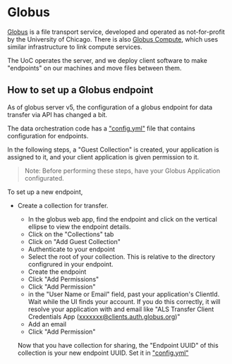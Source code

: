 # Globus

[​Globus](https://www.globus.org/) is a file transport service, developed and operated as not-for-profit by the University of Chicago.  There is also [​Globus Compute](https://www.globus.org/compute), which uses similar infrastructure to link compute services.

The UoC operates the server, and we deploy client software to make "endpoints" on our machines and move files between them.

## How to set up a Globus endpoint

As of globus server v5, the configuration of a globus endpoint for data transfer via API has changed a bit.

The data orchestration code has a ["config.yml"](../config.yml") file that contains configuration for endpoints.

In the following steps, a "Guest Collection" is created, your application is assigned to it, and your client application is given permission to it. 

 > Note: Before performing these steps, have your Globus Application configurated.

To set up a new endpoint,
* Create a collection for transfer.
  * In the globus web app, find the endpoint and click on the vertical ellipse to view the endpoint details.
  * Click on the "Collections" tab
  * Click on "Add Guest Collection"
  * Authenticate to your endpoint
  * Select the root of your collection. This is relative to the directory configrured in your endpoint.
  * Create the endpoint
  * Click "Add Permissions"
  * Click "Add Permission"
  * in the "User Name or Email" field, past your application's ClientId. Wait while the UI finds your account. If you do this correctly, it will resolve your application with and email like "ALS Transfer Client Credentials App (xxxxxxx@clients.auth.globus.org)"
  * Add an email
  * Click "Add Permission"

  Now that you have collection for sharing, the "Endpoint UUID" of this collection is your new endpoint UUID. Set it in ["config.yml"]("../config.yml")




